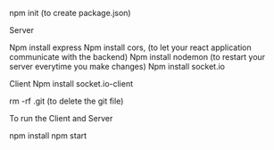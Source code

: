 npm init (to create package.json)

Server

Npm install express
Npm install cors,  (to let your react application communicate with the backend)
Npm install nodemon (to restart your server everytime you make changes)
Npm install socket.io

Client
Npm install socket.io-client

rm -rf .git (to delete the git file)

To run the Client and Server

npm install
npm start


